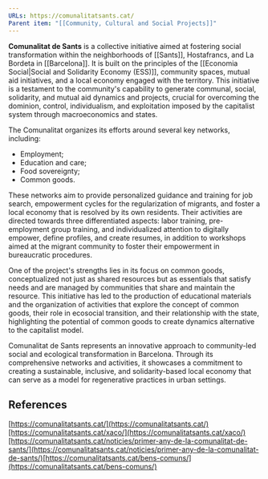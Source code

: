 ```yaml
---
URLs: https://comunalitatsants.cat/
Parent item: "[[Community, Cultural and Social Projects]]"
---
```

**Comunalitat de Sants** is a collective initiative aimed at fostering social transformation within the neighborhoods of [[Sants]], Hostafrancs, and La Bordeta in [[Barcelona]]. It is built on the principles of the [[Economia Social|Social and Solidarity Economy (ESS)]], community spaces, mutual aid initiatives, and a local economy engaged with the territory. This initiative is a testament to the community's capability to generate communal, social, solidarity, and mutual aid dynamics and projects, crucial for overcoming the dominion, control, individualism, and exploitation imposed by the capitalist system through macroeconomics and states.

The Comunalitat organizes its efforts around several key networks, including:

- Employment;
- Education and care;
- Food sovereignty;
- Common goods.

These networks aim to provide personalized guidance and training for job search, empowerment cycles for the regularization of migrants, and foster a local economy that is resolved by its own residents. Their activities are directed towards three differentiated aspects: labor training, pre-employment group training, and individualized attention to digitally empower, define profiles, and create resumes, in addition to workshops aimed at the migrant community to foster their empowerment in bureaucratic procedures.

One of the project's strengths lies in its focus on common goods, conceptualized not just as shared resources but as essentials that satisfy needs and are managed by communities that share and maintain the resource. This initiative has led to the production of educational materials and the organization of activities that explore the concept of common goods, their role in ecosocial transition, and their relationship with the state, highlighting the potential of common goods to create dynamics alternative to the capitalist model.

Comunalitat de Sants represents an innovative approach to community-led social and ecological transformation in Barcelona.  Through its comprehensive networks and activities, it showcases a commitment to creating a sustainable, inclusive, and solidarity-based local economy that can serve as a model for regenerative practices in urban settings.

## References

[https://comunalitatsants.cat/](https://comunalitatsants.cat/)[https://comunalitatsants.cat/xaco/](https://comunalitatsants.cat/xaco/)[https://comunalitatsants.cat/noticies/primer-any-de-la-comunalitat-de-sants/](https://comunalitatsants.cat/noticies/primer-any-de-la-comunalitat-de-sants/)[https://comunalitatsants.cat/bens-comuns/](https://comunalitatsants.cat/bens-comuns/)